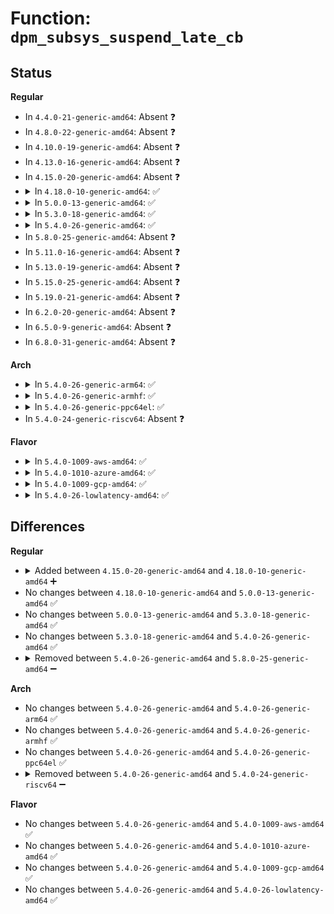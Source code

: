 # Function: <code>dpm_subsys_suspend_late_cb</code>

## Status
<b>Regular</b>
<ul>
<li>
In <code>4.4.0-21-generic-amd64</code>: Absent ❓
</li>
<li>
In <code>4.8.0-22-generic-amd64</code>: Absent ❓
</li>
<li>
In <code>4.10.0-19-generic-amd64</code>: Absent ❓
</li>
<li>
In <code>4.13.0-16-generic-amd64</code>: Absent ❓
</li>
<li>
In <code>4.15.0-20-generic-amd64</code>: Absent ❓
</li>
<li>
<details>
<summary>In <code>4.18.0-10-generic-amd64</code>: ✅</summary>

```c
pm_callback_t dpm_subsys_suspend_late_cb(struct device * dev, pm_message_t state, const char * * info_p)
```

```json
{
  "name": "dpm_subsys_suspend_late_cb",
  "collision_type": "Unique Static",
  "inline_type": "No",
  "funcs": [
    {
      "addr": 18446744071585729520,
      "name": "dpm_subsys_suspend_late_cb",
      "external": false,
      "loc": "drivers/base/power/main.c:1462",
      "file": "drivers/base/power/main.c",
      "inline": "seen, unknown",
      "caller_inline": [],
      "caller_func": [
        "drivers/base/power/main.c:__device_suspend_late",
        "drivers/base/power/main.c:__device_suspend_noirq",
        "drivers/base/power/main.c:__device_suspend_noirq",
        "drivers/base/power/main.c:device_resume_noirq"
      ]
    }
  ],
  "symbols": [
    {
      "addr": 18446744071585729520,
      "name": "dpm_subsys_suspend_late_cb",
      "section": ".text",
      "bind": "STB_LOCAL",
      "size": 166
    }
  ]
}
```
</details>
</li>
<li>
<details>
<summary>In <code>5.0.0-13-generic-amd64</code>: ✅</summary>

```c
pm_callback_t dpm_subsys_suspend_late_cb(struct device * dev, pm_message_t state, const char * * info_p)
```

```json
{
  "name": "dpm_subsys_suspend_late_cb",
  "collision_type": "Unique Static",
  "inline_type": "No",
  "funcs": [
    {
      "addr": 18446744071585862224,
      "name": "dpm_subsys_suspend_late_cb",
      "external": false,
      "loc": "drivers/base/power/main.c:1464",
      "file": "drivers/base/power/main.c",
      "inline": "seen, unknown",
      "caller_inline": [],
      "caller_func": [
        "drivers/base/power/main.c:__device_suspend_late",
        "drivers/base/power/main.c:__device_suspend_noirq",
        "drivers/base/power/main.c:__device_suspend_noirq",
        "drivers/base/power/main.c:device_resume_noirq"
      ]
    }
  ],
  "symbols": [
    {
      "addr": 18446744071585862224,
      "name": "dpm_subsys_suspend_late_cb",
      "section": ".text",
      "bind": "STB_LOCAL",
      "size": 166
    }
  ]
}
```
</details>
</li>
<li>
<details>
<summary>In <code>5.3.0-18-generic-amd64</code>: ✅</summary>

```c
pm_callback_t dpm_subsys_suspend_late_cb(struct device * dev, pm_message_t state, const char * * info_p)
```

```json
{
  "name": "dpm_subsys_suspend_late_cb",
  "collision_type": "Unique Static",
  "inline_type": "No",
  "funcs": [
    {
      "addr": 18446744071586099120,
      "name": "dpm_subsys_suspend_late_cb",
      "external": false,
      "loc": "drivers/base/power/main.c:1452",
      "file": "drivers/base/power/main.c",
      "inline": "seen, unknown",
      "caller_inline": [],
      "caller_func": [
        "drivers/base/power/main.c:__device_suspend_late",
        "drivers/base/power/main.c:__device_suspend_noirq",
        "drivers/base/power/main.c:__device_suspend_noirq",
        "drivers/base/power/main.c:device_resume_noirq"
      ]
    }
  ],
  "symbols": [
    {
      "addr": 18446744071586099120,
      "name": "dpm_subsys_suspend_late_cb",
      "section": ".text",
      "bind": "STB_LOCAL",
      "size": 163
    }
  ]
}
```
</details>
</li>
<li>
<details>
<summary>In <code>5.4.0-26-generic-amd64</code>: ✅</summary>

```c
pm_callback_t dpm_subsys_suspend_late_cb(struct device * dev, pm_message_t state, const char * * info_p)
```

```json
{
  "name": "dpm_subsys_suspend_late_cb",
  "collision_type": "Unique Static",
  "inline_type": "No",
  "funcs": [
    {
      "addr": 18446744071586246640,
      "name": "dpm_subsys_suspend_late_cb",
      "external": false,
      "loc": "drivers/base/power/main.c:1473",
      "file": "drivers/base/power/main.c",
      "inline": "seen, unknown",
      "caller_inline": [],
      "caller_func": [
        "drivers/base/power/main.c:__device_suspend_late",
        "drivers/base/power/main.c:__device_suspend_noirq",
        "drivers/base/power/main.c:__device_suspend_noirq",
        "drivers/base/power/main.c:device_resume_noirq"
      ]
    }
  ],
  "symbols": [
    {
      "addr": 18446744071586246640,
      "name": "dpm_subsys_suspend_late_cb",
      "section": ".text",
      "bind": "STB_LOCAL",
      "size": 163
    }
  ]
}
```
</details>
</li>
<li>
In <code>5.8.0-25-generic-amd64</code>: Absent ❓
</li>
<li>
In <code>5.11.0-16-generic-amd64</code>: Absent ❓
</li>
<li>
In <code>5.13.0-19-generic-amd64</code>: Absent ❓
</li>
<li>
In <code>5.15.0-25-generic-amd64</code>: Absent ❓
</li>
<li>
In <code>5.19.0-21-generic-amd64</code>: Absent ❓
</li>
<li>
In <code>6.2.0-20-generic-amd64</code>: Absent ❓
</li>
<li>
In <code>6.5.0-9-generic-amd64</code>: Absent ❓
</li>
<li>
In <code>6.8.0-31-generic-amd64</code>: Absent ❓
</li>
</ul>
<b>Arch</b>
<ul>
<li>
<details>
<summary>In <code>5.4.0-26-generic-arm64</code>: ✅</summary>

```c
pm_callback_t dpm_subsys_suspend_late_cb(struct device * dev, pm_message_t state, const char * * info_p)
```

```json
{
  "name": "dpm_subsys_suspend_late_cb",
  "collision_type": "Unique Static",
  "inline_type": "No",
  "funcs": [
    {
      "addr": 18446603336499065976,
      "name": "dpm_subsys_suspend_late_cb",
      "external": false,
      "loc": "drivers/base/power/main.c:1473",
      "file": "drivers/base/power/main.c",
      "inline": "seen, unknown",
      "caller_inline": [],
      "caller_func": [
        "drivers/base/power/main.c:__device_suspend_late",
        "drivers/base/power/main.c:__device_suspend_noirq",
        "drivers/base/power/main.c:__device_suspend_noirq",
        "drivers/base/power/main.c:device_resume_noirq"
      ]
    }
  ],
  "symbols": [
    {
      "addr": 18446603336499065976,
      "name": "dpm_subsys_suspend_late_cb",
      "section": ".text",
      "bind": "STB_LOCAL",
      "size": 352
    }
  ]
}
```
</details>
</li>
<li>
<details>
<summary>In <code>5.4.0-26-generic-armhf</code>: ✅</summary>

```c
pm_callback_t dpm_subsys_suspend_late_cb(struct device * dev, pm_message_t state, const char * * info_p)
```

```json
{
  "name": "dpm_subsys_suspend_late_cb",
  "collision_type": "Unique Static",
  "inline_type": "No",
  "funcs": [
    {
      "addr": 3231619516,
      "name": "dpm_subsys_suspend_late_cb",
      "external": false,
      "loc": "drivers/base/power/main.c:1473",
      "file": "drivers/base/power/main.c",
      "inline": "seen, unknown",
      "caller_inline": [],
      "caller_func": [
        "drivers/base/power/main.c:__device_suspend_late",
        "drivers/base/power/main.c:__device_suspend_noirq",
        "drivers/base/power/main.c:__device_suspend_noirq",
        "drivers/base/power/main.c:device_resume_noirq"
      ]
    }
  ],
  "symbols": [
    {
      "addr": 3231619516,
      "name": "dpm_subsys_suspend_late_cb",
      "section": ".text",
      "bind": "STB_LOCAL",
      "size": 196
    }
  ]
}
```
</details>
</li>
<li>
<details>
<summary>In <code>5.4.0-26-generic-ppc64el</code>: ✅</summary>

```c
pm_callback_t dpm_subsys_suspend_late_cb(struct device * dev, pm_message_t state, const char * * info_p)
```

```json
{
  "name": "dpm_subsys_suspend_late_cb",
  "collision_type": "Unique Static",
  "inline_type": "No",
  "funcs": [
    {
      "addr": 13835058055292241488,
      "name": "dpm_subsys_suspend_late_cb",
      "external": false,
      "loc": "drivers/base/power/main.c:1473",
      "file": "drivers/base/power/main.c",
      "inline": "seen, unknown",
      "caller_inline": [],
      "caller_func": [
        "drivers/base/power/main.c:__device_suspend_late",
        "drivers/base/power/main.c:__device_suspend_noirq",
        "drivers/base/power/main.c:__device_suspend_noirq",
        "drivers/base/power/main.c:device_resume_noirq"
      ]
    }
  ],
  "symbols": [
    {
      "addr": 13835058055292241488,
      "name": "dpm_subsys_suspend_late_cb",
      "section": ".text",
      "bind": "STB_LOCAL",
      "size": 440
    }
  ]
}
```
</details>
</li>
<li>
In <code>5.4.0-24-generic-riscv64</code>: Absent ❓
</li>
</ul>
<b>Flavor</b>
<ul>
<li>
<details>
<summary>In <code>5.4.0-1009-aws-amd64</code>: ✅</summary>

```c
pm_callback_t dpm_subsys_suspend_late_cb(struct device * dev, pm_message_t state, const char * * info_p)
```

```json
{
  "name": "dpm_subsys_suspend_late_cb",
  "collision_type": "Unique Static",
  "inline_type": "No",
  "funcs": [
    {
      "addr": 18446744071586007936,
      "name": "dpm_subsys_suspend_late_cb",
      "external": false,
      "loc": "drivers/base/power/main.c:1473",
      "file": "drivers/base/power/main.c",
      "inline": "seen, unknown",
      "caller_inline": [],
      "caller_func": [
        "drivers/base/power/main.c:__device_suspend_late",
        "drivers/base/power/main.c:__device_suspend_noirq",
        "drivers/base/power/main.c:__device_suspend_noirq",
        "drivers/base/power/main.c:device_resume_noirq"
      ]
    }
  ],
  "symbols": [
    {
      "addr": 18446744071586007936,
      "name": "dpm_subsys_suspend_late_cb",
      "section": ".text",
      "bind": "STB_LOCAL",
      "size": 597
    }
  ]
}
```
</details>
</li>
<li>
<details>
<summary>In <code>5.4.0-1010-azure-amd64</code>: ✅</summary>

```c
pm_callback_t dpm_subsys_suspend_late_cb(struct device * dev, pm_message_t state, const char * * info_p)
```

```json
{
  "name": "dpm_subsys_suspend_late_cb",
  "collision_type": "Unique Static",
  "inline_type": "No",
  "funcs": [
    {
      "addr": 18446744071585855968,
      "name": "dpm_subsys_suspend_late_cb",
      "external": false,
      "loc": "drivers/base/power/main.c:1473",
      "file": "drivers/base/power/main.c",
      "inline": "seen, unknown",
      "caller_inline": [],
      "caller_func": [
        "drivers/base/power/main.c:__device_suspend_late",
        "drivers/base/power/main.c:__device_suspend_noirq",
        "drivers/base/power/main.c:__device_suspend_noirq",
        "drivers/base/power/main.c:device_resume_noirq"
      ]
    }
  ],
  "symbols": [
    {
      "addr": 18446744071585855968,
      "name": "dpm_subsys_suspend_late_cb",
      "section": ".text",
      "bind": "STB_LOCAL",
      "size": 163
    }
  ]
}
```
</details>
</li>
<li>
<details>
<summary>In <code>5.4.0-1009-gcp-amd64</code>: ✅</summary>

```c
pm_callback_t dpm_subsys_suspend_late_cb(struct device * dev, pm_message_t state, const char * * info_p)
```

```json
{
  "name": "dpm_subsys_suspend_late_cb",
  "collision_type": "Unique Static",
  "inline_type": "No",
  "funcs": [
    {
      "addr": 18446744071586196656,
      "name": "dpm_subsys_suspend_late_cb",
      "external": false,
      "loc": "drivers/base/power/main.c:1473",
      "file": "drivers/base/power/main.c",
      "inline": "seen, unknown",
      "caller_inline": [],
      "caller_func": [
        "drivers/base/power/main.c:__device_suspend_late",
        "drivers/base/power/main.c:__device_suspend_noirq",
        "drivers/base/power/main.c:__device_suspend_noirq",
        "drivers/base/power/main.c:device_resume_noirq"
      ]
    }
  ],
  "symbols": [
    {
      "addr": 18446744071586196656,
      "name": "dpm_subsys_suspend_late_cb",
      "section": ".text",
      "bind": "STB_LOCAL",
      "size": 163
    }
  ]
}
```
</details>
</li>
<li>
<details>
<summary>In <code>5.4.0-26-lowlatency-amd64</code>: ✅</summary>

```c
pm_callback_t dpm_subsys_suspend_late_cb(struct device * dev, pm_message_t state, const char * * info_p)
```

```json
{
  "name": "dpm_subsys_suspend_late_cb",
  "collision_type": "Unique Static",
  "inline_type": "No",
  "funcs": [
    {
      "addr": 18446744071586305328,
      "name": "dpm_subsys_suspend_late_cb",
      "external": false,
      "loc": "drivers/base/power/main.c:1473",
      "file": "drivers/base/power/main.c",
      "inline": "seen, unknown",
      "caller_inline": [],
      "caller_func": [
        "drivers/base/power/main.c:__device_suspend_late",
        "drivers/base/power/main.c:__device_suspend_noirq",
        "drivers/base/power/main.c:__device_suspend_noirq",
        "drivers/base/power/main.c:device_resume_noirq"
      ]
    }
  ],
  "symbols": [
    {
      "addr": 18446744071586305328,
      "name": "dpm_subsys_suspend_late_cb",
      "section": ".text",
      "bind": "STB_LOCAL",
      "size": 163
    }
  ]
}
```
</details>
</li>
</ul>

## Differences
<b>Regular</b>
<ul>
<li>
<details>
<summary>Added between <code>4.15.0-20-generic-amd64</code> and <code>4.18.0-10-generic-amd64</code> ➕</summary>

```c
pm_callback_t dpm_subsys_suspend_late_cb(struct device * dev, pm_message_t state, const char * * info_p)
```
</details>
</li>
<li>
No changes between <code>4.18.0-10-generic-amd64</code> and <code>5.0.0-13-generic-amd64</code> ✅
</li>
<li>
No changes between <code>5.0.0-13-generic-amd64</code> and <code>5.3.0-18-generic-amd64</code> ✅
</li>
<li>
No changes between <code>5.3.0-18-generic-amd64</code> and <code>5.4.0-26-generic-amd64</code> ✅
</li>
<li>
<details>
<summary>Removed between <code>5.4.0-26-generic-amd64</code> and <code>5.8.0-25-generic-amd64</code> ➖</summary>

```c
pm_callback_t dpm_subsys_suspend_late_cb(struct device * dev, pm_message_t state, const char * * info_p)
```
</details>
</li>
</ul>
<b>Arch</b>
<ul>
<li>
No changes between <code>5.4.0-26-generic-amd64</code> and <code>5.4.0-26-generic-arm64</code> ✅
</li>
<li>
No changes between <code>5.4.0-26-generic-amd64</code> and <code>5.4.0-26-generic-armhf</code> ✅
</li>
<li>
No changes between <code>5.4.0-26-generic-amd64</code> and <code>5.4.0-26-generic-ppc64el</code> ✅
</li>
<li>
<details>
<summary>Removed between <code>5.4.0-26-generic-amd64</code> and <code>5.4.0-24-generic-riscv64</code> ➖</summary>

```c
pm_callback_t dpm_subsys_suspend_late_cb(struct device * dev, pm_message_t state, const char * * info_p)
```
</details>
</li>
</ul>
<b>Flavor</b>
<ul>
<li>
No changes between <code>5.4.0-26-generic-amd64</code> and <code>5.4.0-1009-aws-amd64</code> ✅
</li>
<li>
No changes between <code>5.4.0-26-generic-amd64</code> and <code>5.4.0-1010-azure-amd64</code> ✅
</li>
<li>
No changes between <code>5.4.0-26-generic-amd64</code> and <code>5.4.0-1009-gcp-amd64</code> ✅
</li>
<li>
No changes between <code>5.4.0-26-generic-amd64</code> and <code>5.4.0-26-lowlatency-amd64</code> ✅
</li>
</ul>
